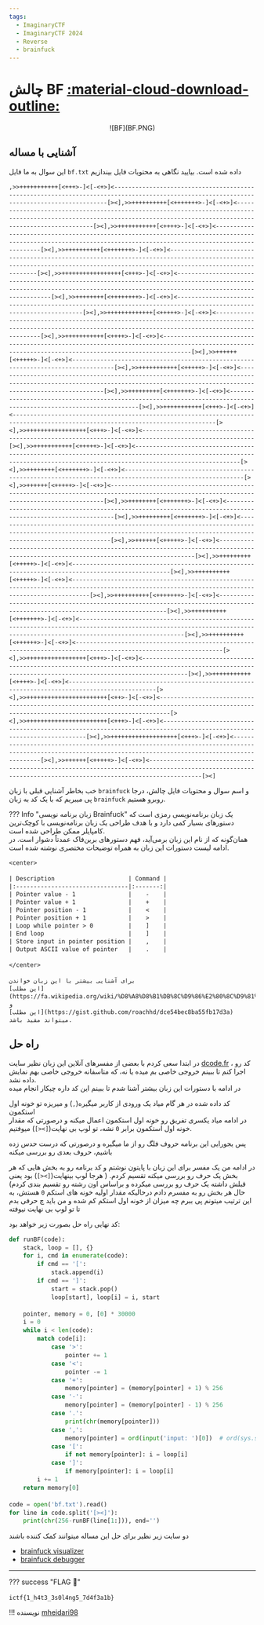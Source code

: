 ```yaml
---
tags:
  - ImaginaryCTF
  - ImaginaryCTF 2024
  - Reverse
  - brainfuck
---
```


# چالش BF [:material-cloud-download-outline:](https://github.com/ImaginaryCTF/ImaginaryCTF-2024-Challenges-Public/blob/main/Reversing/bf/challenge/bf.txt)


<center>
 ![BF](BF.PNG)
</center>


## آشنایی با مساله


این سوال به ما فایل `bf.txt` داده شده است. بیایید نگاهی به محتویات فایل بیندازیم



```raw title="bf.txt" linenums="1"
,>>+++++++++++[<+++>-]<[-<+>]<------------------------------------------------------------------------------------------------------------------------------------------[><],>>++++++++++[<+++++++>-]<[-<+>]<-------------------------------------------------------------------------------------------------------------------------------------------------------------------------[><],>>+++++++++++[<++++>-]<[-<+>]<----------------------------------------------------------------------------------------------------------------------------------------------------------------[><],>>++++++++++[<+++++++>-]<[-<+>]<----------------------------------------------------------------------------------------------------------------------------------------------------------------------------[><],>>+++++++++++++++++[<+++>-]<[-<+>]<------------------------------------------------------------------------------------------------------------------------------------------------------------------------------[><],>>++++++++[<++++++++>-]<[-<+>]<-----------------------------------------------------------------------------------------------------------------[><],>>+++++++++++++[<+++++>-]<[-<+>]<----------------------------------------------------------------------------------------------------------------------------------------------------------------[><],>>+++++++++++[<++++>-]<[-<+>]<----------------------------------------------------------------------------------------------------------------------------------------------------[><],>>++++++[<+++++>-]<[-<+>]<----------------------------------------------------------------------------------[><],>>+++++++++++[<+++++>-]<[-<+>]<---------------------------------------------------------------------------------------------------------------------------------------------------------------------------[><],>>+++++++++[<+++++++>-]<[-<+>]<------------------------------------------------------------------------------------------------------------------[><],>>+++++++++++[<+++>-]<[-<+>]<--------------------------------------------------------------------------------------------------------------------------------[><],>>+++++++++++++++++[<+++>-]<[-<+>]<------------------------------------------------------------------------------------------------------[><],>>+++++++++++[<+++++>-]<[-<+>]<--------------------------------------------------------------------------------------------------------------------------------------------------------------------------[><],>>++++++++[<+++++++>-]<[-<+>]<--------------------------------------------------------------------------------------------------------[><],>>++++++[<+++++>-]<[-<+>]<------------------------------------------------------------------------------------------------------------------------------------------[><],>>++++++++[<+++++++>-]<[-<+>]<------------------------------------------------------------------------------------------------------------[><],>>+++++++++[<+++++++>-]<[-<+>]<-----------------------------------------------------------------------------------------------------------------------------------------------------------------------------[><],>>++++++[<+++++>-]<[-<+>]<-------------------------------------------------------------------------------------------------------------------------------------[><],>>+++++++++[<+++++>-]<[-<+>]<--------------------------------------------------------------------------------------------------[><],>>++++++++++[<+++++>-]<[-<+>]<-------------------------------------------------------------------------------------------------------------------------------------------------[><],>>++++++++++[<+++++++>-]<[-<+>]<-----------------------------------------------------------------------------------------------------------------------------[><],>>++++++++++[<+++++++>-]<[-<+>]<--------------------------------------------------------------------------------------------------------------------------------------------------------------------------[><],>>++++++++++[<++++++>-]<[-<+>]<----------------------------------------------------------------------------------------------------------------[><],>>+++++++++++++++++[<+++>-]<[-<+>]<---------------------------------------------------------------------------------------------------------------------------------------------------------[><],>>+++++++++++[<++++>-]<[-<+>]<-----------------------------------------------------------------------------------------------[><],>>+++++++++++++++++++++++[<++>-]<[-<+>]<-----------------------------------------------------------------------------------------------------------------------------------------------[><],>>+++++++++++++++++++++++[<+++>-]<[-<+>]<----------------------------------------------------------------------------------------------------------------------[><],>>+++++++++++++++++++[<+++>-]<[-<+>]<-----------------------------------------------------------------------------------------------------------------------------------------------------------[><],>>++++++[<+++++>-]<[-<+>]<-----------------------------------------------------------------------------------------------------------------------------------------------------------[><]
```

خب بخاطر آشنایی قبلی با زبان `brainfuck` و اسم سوال و محتویات فایل چالش، درجا پی میبریم که با یک کد به زبان `brainfuck` روبرو هستیم.


??? Info "زبان برنامه نویسی Brainfuck"
    یک زبان برنامه‌نویسی رمزی است که دستورهای بسیار کمی دارد و با هدف طراحی یک زبان برنامه‌نویسی با کوچک‌ترین کامپایلر ممکن طراحی شده است.  
    همان‌گونه که از نام این زبان برمی‌آید، فهم دستورهای برین‌فاک عمدتاً دشوار است. در ادامه لیست دستورات این زبان به همراه توضیحات مختصری نوشته شده است.   

    <center>

    | Description                     | Command |
    |:--------------------------------|:-------:|
    | Pointer value - 1               |    -    |
    | Pointer value + 1               |    +    |
    | Pointer position - 1            |    <    |
    | Pointer position + 1            |    >    |
    | Loop while pointer > 0          |    ]    |
    | End loop                        |    ]    |
    | Store input in pointer position |    ,    |
    | Output ASCII value of pointer   |    .    |

    </center>

    برای آشنایی بیشتر با این زبان خواندن 
    [این مطلب](https://fa.wikipedia.org/wiki/%D8%A8%D8%B1%DB%8C%D9%86%E2%80%8C%D9%81%D8%A7%DA%A9)
    و 
    [این مطلب](https://gist.github.com/roachhd/dce54bec8ba55fb17d3a)
    میتواند مفید باشد.



## راه حل

در ابتدا سعی کردم با بعضی از مفسرهای آنلاین این زبان نظیر سایت 
[dcode.fr](https://www.dcode.fr/brainfuck-language)
 ، کد رو اجرا کنم تا ببینم خروجی خاصی بم میده یا نه، که متاسفانه خروجی خاصی بهم نمایش داده نشد.  
در ادامه با دستورات این زبان بیشتر آشنا شدم تا ببینم این کد داره چیکار انجام میده

کد داده شده در هر گام میاد یک ورودی از کاربر میگیره(`,`) و میریزه تو خونه اول استکمون  
در ادامه میاد یکسری تفریق رو خونه اول استکمون اعمال میکنه و درصورتی که مقدار خونه اول استکمون برابر `0` نشه، تو لوپ بی نهایت(`[><]`) میوفتیم.

پس یجورایی این برنامه حروف فلگ رو از ما میگیره و درصورتی که درست حدس زده باشیم، حروف بعدی رو بررسی میکنه


در ادامه من یک مفسر برای این زبان با پایتون نوشتم و کد برنامه رو به بخش هایی که هر بخش یک حرف رو بررسی میکنه تقسیم کردم. ( هرجا لوپ بینهایت(`[><]`) بود یعنی قبلش داشته یک حرف رو بررسی میکرده و براساس اون رشته رو تقسیم بندی کردم)   
حال هر بخش رو به مفسرم دادم درحالیکه مقدار اولیه خونه های استکم `0` هستش، به این ترتیب میتونم پی ببرم چه میزان از خونه اول استکم کم شده و من باید چ حرفی بدم تا تو لوپ بی نهایت نیوفته  

کد نهایی راه حل بصورت زیر خواهد بود:



```python title="solve.py" linenums="1"
def runBF(code):
    stack, loop = [], {}
    for i, cmd in enumerate(code):
        if cmd == '[':
            stack.append(i)
        if cmd == ']':
            start = stack.pop()
            loop[start], loop[i] = i, start
    
    pointer, memory = 0, [0] * 30000
    i = 0
    while i < len(code):
        match code[i]:
            case '>':
                pointer += 1
            case '<':
                pointer -= 1
            case '+':
                memory[pointer] = (memory[pointer] + 1) % 256
            case '-':
                memory[pointer] = (memory[pointer] - 1) % 256
            case '.':
                print(chr(memory[pointer]))
            case ',':
                memory[pointer] = ord(input('input: ')[0])  # ord(sys.stdin.read(1))
            case '[':
                if not memory[pointer]: i = loop[i]
            case ']':
                if memory[pointer]: i = loop[i]
        i += 1
    return memory[0]

code = open('bf.txt').read()
for line in code.split('[><]'):
    print(chr(256-runBF(line[1:])), end='')
```

دو سایت زیر نظیر برای حل این مساله میتوانند کمک کننده باشند  


- [brainfuck visualizer](https://ashupk.github.io/Brainfuck/brainfuck-visualizer-master)
- [brainfuck debugger](https://bxt.gitlab.io/brainfuck-debugger)



---
??? success "FLAG :triangular_flag_on_post:"
    <div dir="ltr">`ictf{1_h4t3_3s0l4ng5_7d4f3a1b}`</div>


!!! نویسنده
    [mheidari98](https://github.com/mheidari98)





